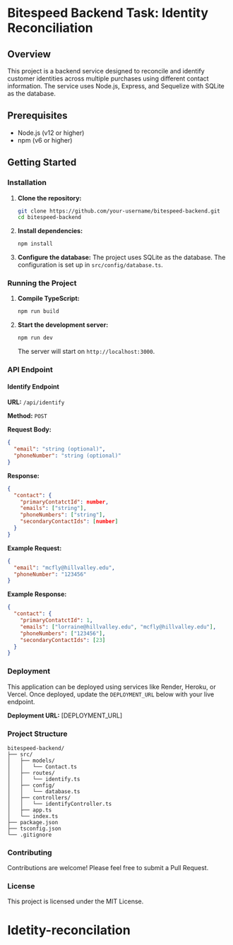 # Bitespeed Backend Task: Identity Reconciliation

## Overview

This project is a backend service designed to reconcile and identify customer identities across multiple purchases using different contact information. The service uses Node.js, Express, and Sequelize with SQLite as the database.

## Prerequisites

- Node.js (v12 or higher)
- npm (v6 or higher)

## Getting Started

### Installation

1. **Clone the repository:**
   ```bash
   git clone https://github.com/your-username/bitespeed-backend.git
   cd bitespeed-backend
   ```

2. **Install dependencies:**
   ```bash
   npm install
   ```

3. **Configure the database:**
   The project uses SQLite as the database. The configuration is set up in `src/config/database.ts`.

### Running the Project

1. **Compile TypeScript:**
   ```bash
   npm run build
   ```

2. **Start the development server:**
   ```bash
   npm run dev
   ```

   The server will start on `http://localhost:3000`.

### API Endpoint

#### Identify Endpoint

**URL:** `/api/identify`

**Method:** `POST`

**Request Body:**
```json
{
  "email": "string (optional)",
  "phoneNumber": "string (optional)"
}
```

**Response:**
```json
{
  "contact": {
    "primaryContatctId": number,
    "emails": ["string"],
    "phoneNumbers": ["string"],
    "secondaryContactIds": [number]
  }
}
```

**Example Request:**
```json
{
  "email": "mcfly@hillvalley.edu",
  "phoneNumber": "123456"
}
```

**Example Response:**
```json
{
  "contact": {
    "primaryContatctId": 1,
    "emails": ["lorraine@hillvalley.edu", "mcfly@hillvalley.edu"],
    "phoneNumbers": ["123456"],
    "secondaryContactIds": [23]
  }
}
```

### Deployment

This application can be deployed using services like Render, Heroku, or Vercel. Once deployed, update the `DEPLOYMENT_URL` below with your live endpoint.

**Deployment URL:** [DEPLOYMENT_URL]

### Project Structure

```
bitespeed-backend/
├── src/
│   ├── models/
│   │   └── Contact.ts
│   ├── routes/
│   │   └── identify.ts
│   ├── config/
│   │   └── database.ts
│   ├── controllers/
│   │   └── identifyController.ts
│   ├── app.ts
│   └── index.ts
├── package.json
├── tsconfig.json
└── .gitignore
```

### Contributing

Contributions are welcome! Please feel free to submit a Pull Request.

### License

This project is licensed under the MIT License.
# Idetity-reconcilation
